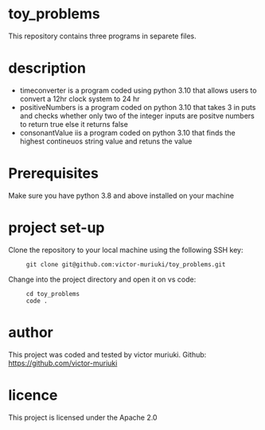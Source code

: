 # toy_problems
 This repository contains three programs in separete files.
   
# description
  - timeconverter is a program coded using python 3.10 that allows users to convert a 12hr clock system to 24 hr
  - positiveNumbers is a program coded on python 3.10 that takes 3 in puts and checks whether only two of the integer inputs are positve numbers to return true else it returns false
  - consonantValue iis a program coded on python 3.10 that finds the highest contineuos string value and retuns the value 

# Prerequisites
Make sure you have python 3.8 and above installed on your machine

# project set-up

 Clone the repository to your local machine using the following SSH key:
         
         git clone git@github.com:victor-muriuki/toy_problems.git

Change into the project directory and open it on vs code:
         
         cd toy_problems
         code .
    
    


# author

This project was coded and tested by victor muriuki. 
Github: https://github.com/victor-muriuki



# licence
This project is licensed under the Apache 2.0 
